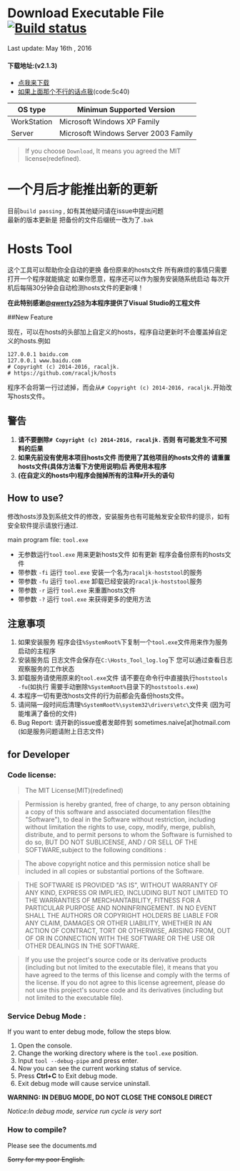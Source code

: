 # Download Executable File [![Build status](https://ci.appveyor.com/api/projects/status/8aya86796ipmuwr2/branch/master?svg=true)](https://ci.appveyor.com/project/Too-Naive/windows/branch/master)

Last update: May 16th , 2016

#### 下载地址:(v2.1.3)
 - [点我来下载](https://git.io/vwsqL)
 - [如果上面那个不行的话点我](https://yunpan.cn/cPseSVaAVwMBL)(code:5c40)

OS type | Minimun Supported Version
--------|-------------------
WorkStation | Microsoft Windows XP Family
Server | Microsoft Windows Server 2003 Family

>If you choose `Download`, It means you agreed the MIT license(redefined).

# 一个月后才能推出新的更新
目前`build passing` , 如有其他疑问请在issue中提出问题    
最新的版本更新是 把备份的文件后缀统一改为了`.bak`

# Hosts Tool

这个工具可以帮助你全自动的更换 备份原来的hosts文件 所有麻烦的事情只需要打开一个程序就能搞定 如果你愿意，程序还可以作为服务安装随系统启动 每次开机后每隔30分钟会自动检测hosts文件的更新噢！

**在此特别感谢[@qwerty258](https://github.com/qwerty258)为本程序提供了Visual Studio的工程文件**

##New Feature

现在，可以在hosts的头部加上自定义的hosts，程序自动更新时不会覆盖掉自定义的hosts.例如

	127.0.0.1 baidu.com
	127.0.0.1 www.baidu.com
	# Copyright (c) 2014-2016, racaljk.
	# https://github.com/racaljk/hosts

程序不会将第一行过滤掉，而会从`# Copyright (c) 2014-2016, racaljk.`开始改写hosts文件。

## 警告

1. **请不要删除`# Copyright (c) 2014-2016, racaljk.` 否则 有可能发生不可预料的后果**
2. **如果先前没有使用本项目hosts文件 而使用了其他项目的hosts文件的 请重置hosts文件(具体方法看下方使用说明)后 再使用本程序**
3. **(在自定义的hosts中)程序会抛掉所有的注释`#`开头的语句**

## How to use?

修改hosts涉及到系统文件的修改，安装服务也有可能触发安全软件的提示，如有安全软件提示请放行通过.

main program file: `tool.exe` 

 - 无参数运行`tool.exe` 用来更新hosts文件 如有更新 程序会备份原有的hosts文件
 - 带参数 `-fi` 运行 `tool.exe` 安装一个名为`racaljk-hoststool`的服务
 - 带参数 `-fu` 运行 `tool.exe` 卸载已经安装的`racaljk-hoststool`服务
 - 带参数 `-r`  运行 `tool.exe` 来重置hosts文件
 - 带参数 `-?`  运行 `tool.exe` 来获得更多的使用方法

## 注意事项

1. 如果安装服务 程序会往`%SystemRoot%`下复制一个`tool.exe`文件用来作为服务启动的主程序
2. 安装服务后 日志文件会保存在`C:\Hosts_Tool_log.log`下 您可以通过查看日志观察服务的工作状态
3. 卸载服务请使用原来的`tool.exe`文件 请不要在命令行中直接执行`hoststools -fu`(如执行 需要手动删除`%SystemRoot%`目录下的`hoststools.exe`)
7. 本程序一切有更改hosts文件的行为前都会先备份hosts文件。
4. 请间隔一段时间后清理`%SystemRoot%\system32\drivers\etc\`文件夹 (因为可能堆满了备份的文件)
5. Bug Report: 请开新的issue或者发邮件到 sometimes.naive[at]hotmail.com (如是服务问题请附上日志文件)

## for Developer

### Code license:

>The MIT License(MIT)(redefined)

>Permission is hereby granted, free of charge, to any person obtaining a copy of this software and associated documentation files(the "Software"), to deal in the Software without restriction, including without limitation the rights to use, copy, modify, merge, publish, distribute, and to permit persons to  whom the Software is furnished to do so, BUT DO NOT SUBLICENSE, AND / OR SELL OF THE SOFTWARE,subject to the following conditions :

>The above copyright notice and this permission notice shall be included in all copies or substantial portions of the Software.

>THE SOFTWARE IS PROVIDED "AS IS", WITHOUT WARRANTY OF ANY KIND, EXPRESS OR IMPLIED, INCLUDING BUT NOT LIMITED TO THE WARRANTIES OF MERCHANTABILITY, FITNESS FOR A PARTICULAR PURPOSE AND NONINFRINGEMENT. IN NO EVENT SHALL THE AUTHORS OR COPYRIGHT HOLDERS BE LIABLE FOR ANY CLAIM, DAMAGES OR OTHER LIABILITY, WHETHER IN AN ACTION OF CONTRACT, TORT OR OTHERWISE, ARISING FROM, OUT OF OR IN CONNECTION WITH THE SOFTWARE OR THE USE OR OTHER DEALINGS IN THE SOFTWARE.

>If you use the project's source code or its derivative products (including but not limited to the executable file), it means that you have agreed to the terms of this license and comply with the terms of the license. If you do not agree to this license agreement, please do not use this project's source code and its derivatives (including but not limited to the executable file).

### Service Debug Mode :

If you want to enter debug mode, follow the steps blow.

1. Open the console.
2. Change the working directory where is the `tool.exe` position.
3. Input `tool --debug-pipe` and press enter.
4. Now you can see the current working status of service.
5. Press **Ctrl+C** to Exit debug mode.
6. Exit debug mode will cause service uninstall.

**WARNING: IN DEBUG MODE, DO NOT CLOSE THE CONSOLE DIRECT**

*Notice:In debug mode, service run cycle is very sort*

### How to compile?

Please see the documents.md

<del>Sorry for my poor English.</del>
